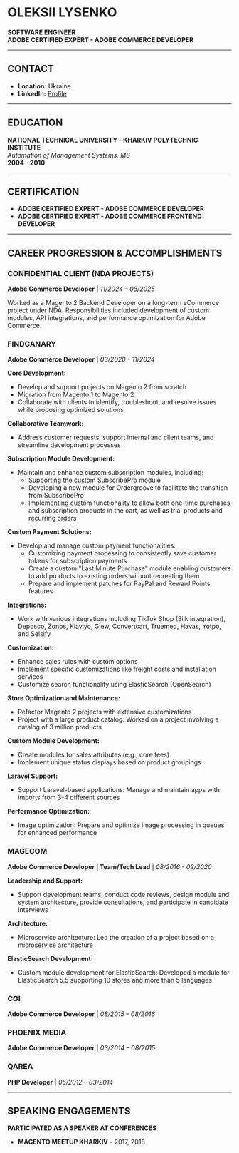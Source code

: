 # OLEKSII LYSENKO

**SOFTWARE ENGINEER**  
**ADOBE CERTIFIED EXPERT - ADOBE COMMERCE DEVELOPER**

---

## CONTACT

- **Location:** Ukraine
- **LinkedIn:** [Profile](https://www.linkedin.com/in/oleksii-lysenko-07b79350/)

---

## EDUCATION

**NATIONAL TECHNICAL UNIVERSITY - KHARKIV POLYTECHNIC INSTITUTE**  
*Automation of Management Systems, MS*  
**2004 - 2010**

---

## CERTIFICATION

- **ADOBE CERTIFIED EXPERT - ADOBE COMMERCE DEVELOPER**
- **ADOBE CERTIFIED EXPERT - ADOBE COMMERCE FRONTEND DEVELOPER**

---

## CAREER PROGRESSION & ACCOMPLISHMENTS

### CONFIDENTIAL CLIENT (NDA PROJECTS)
**Adobe Commerce Developer** | *11/2024 – 08/2025*

Worked as a Magento 2 Backend Developer on a long-term eCommerce project under NDA. Responsibilities included development of custom modules, API integrations, and performance optimization for Adobe Commerce.

### FINDCANARY
**Adobe Commerce Developer** | *03/2020 - 11/2024*

**Core Development:**
- Develop and support projects on Magento 2 from scratch
- Migration from Magento 1 to Magento 2
- Collaborate with clients to identify, troubleshoot, and resolve issues while proposing optimized solutions

**Collaborative Teamwork:**
- Address customer requests, support internal and client teams, and streamline development processes

**Subscription Module Development:**
- Maintain and enhance custom subscription modules, including:
  - Supporting the custom SubscribePro module
  - Developing a new module for Ordergroove to facilitate the transition from SubscribePro
  - Implementing custom functionality to allow both one-time purchases and subscription products in the cart, as well as trial products and recurring orders

**Custom Payment Solutions:**
- Develop and manage custom payment functionalities:
  - Customizing payment processing to consistently save customer tokens for subscription payments
  - Create a custom "Last Minute Purchase" module enabling customers to add products to existing orders without recreating them
  - Prepare and implement patches for PayPal and Reward Points features

**Integrations:**
- Work with various integrations including TikTok Shop (Silk integration), Deposco, Zonos, Klaviyo, Glew, Convertcart, Truemed, Havas, Yotpo, and Selsify

**Customization:**
- Enhance sales rules with custom options
- Implement specific customizations like freight costs and installation services
- Customize search functionality using ElasticSearch (OpenSearch)

**Store Optimization and Maintenance:**
- Refactor Magento 2 projects with extensive customizations
- Project with a large product catalog: Worked on a project involving a catalog of 3 million products

**Custom Module Development:**
- Create modules for sales attributes (e.g., core fees)
- Implement unique status displays based on product groupings

**Laravel Support:**
- Support Laravel-based applications: Manage and maintain apps with imports from 3-4 different sources

**Performance Optimization:**
- Image optimization: Prepare and optimize image processing in queues for enhanced performance

### MAGECOM
**Adobe Commerce Developer | Team/Tech Lead** | *08/2016 - 02/2020*

**Leadership and Support:**
- Support development teams, conduct code reviews, design module and system architecture, provide consultations, and participate in candidate interviews

**Architecture:**
- Microservice architecture: Led the creation of a project based on a microservice architecture

**ElasticSearch Development:**
- Custom module development for ElasticSearch: Developed a module for ElasticSearch 5.5 supporting 10 stores and more than 5 languages

### CGI
**Adobe Commerce Developer** | *08/2015 – 08/2016*

### PHOENIX MEDIA
**Adobe Commerce Developer** | *03/2014 – 08/2015*

### QAREA
**PHP Developer** | *05/2012 – 03/2014*

---

## SPEAKING ENGAGEMENTS

**PARTICIPATED AS A SPEAKER AT CONFERENCES**
- **MAGENTO MEETUP KHARKIV** - 2017, 2018

